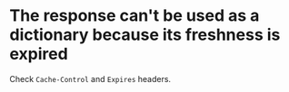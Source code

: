 # The response can't be used as a dictionary because its freshness is expired

Check `Cache-Control` and `Expires` headers.
